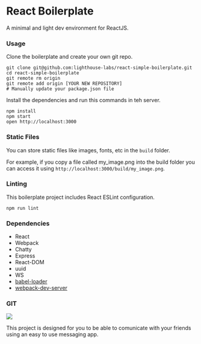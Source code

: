 React Boilerplate
=====================

A minimal and light dev environment for ReactJS.

### Usage

Clone the boilerplate and create your own git repo.

```
git clone git@github.com:lighthouse-labs/react-simple-boilerplate.git
cd react-simple-boilerplate
git remote rm origin
git remote add origin [YOUR NEW REPOSITORY]
# Manually update your package.json file
```

Install the dependencies and run this commands in teh server.

```
npm install
npm start
open http://localhost:3000
```

### Static Files

You can store static files like images, fonts, etc in the `build` folder.

For example, if you copy a file called my_image.png into the build folder you can access it using `http://localhost:3000/build/my_image.png`.

### Linting

This boilerplate project includes React ESLint configuration.

```
npm run lint
```

### Dependencies

* React
* Webpack
* Chatty
* Express
* React-DOM
* uuid
* WS
* [babel-loader](https://github.com/babel/babel-loader)
* [webpack-dev-server](https://github.com/webpack/webpack-dev-server)

### GIT

![](https://im4.ezgif.com/tmp/ezgif-4-f8f1b614f815.gif)


This project is designed for you to be able to comunicate with your friends using an easy to use messaging app.


